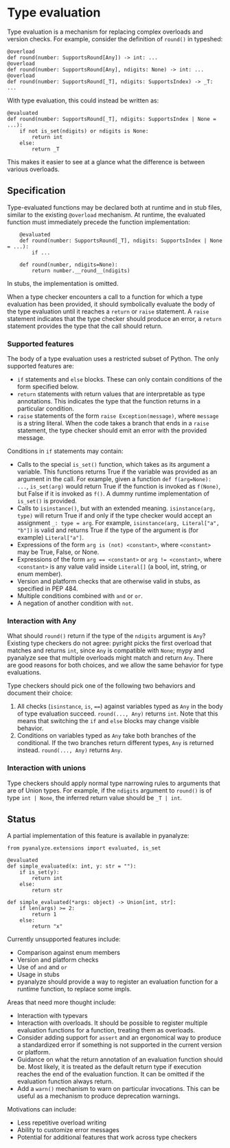 # Type evaluation

Type evaluation is a mechanism for replacing complex
overloads and version checks. For example, consider the
definition of `round()` in typeshed:

    @overload
    def round(number: SupportsRound[Any]) -> int: ...
    @overload
    def round(number: SupportsRound[Any], ndigits: None) -> int: ...
    @overload
    def round(number: SupportsRound[_T], ndigits: SupportsIndex) -> _T: ...

With type evaluation, this could instead be written as:

    @evaluated
    def round(number: SupportsRound[_T], ndigits: SupportsIndex | None = ...):
        if not is_set(ndigits) or ndigits is None:
            return int
        else:
            return _T

This makes it easier to see at a glance what the difference is between various overloads.

## Specification

Type-evaluated functions may be declared both at runtime and in stub files, similar to the existing `@overload` mechanism. At runtime, the evaluated function must immediately precede
the function implementation:

        @evaluated
        def round(number: SupportsRound[_T], ndigits: SupportsIndex | None = ...):
            if ...

        def round(number, ndigits=None):
            return number.__round__(ndigits)

In stubs, the implementation is omitted.

When a type checker encounters a call to a function for which a type evaluation has been provided, it should symbolically evaluate the body of the type evaluation until it reaches a `return` or `raise` statement. A `raise` statement indicates that the type checker should produce an error, a `return` statement provides the type that the call should return.

### Supported features

The body of a type evaluation uses a restricted subset of Python.
The only supported features are:

- `if` statements and `else` blocks. These can only contain conditions of the form specified below.
- `return` statements with return values that are interpretable as type annotations. This indicates the type that the function returns in a particular condition.
- `raise` statements of the form `raise Exception(message)`, where `message` is a string literal. When the code takes a branch that ends in a `raise` statement, the type checker should emit an error with the provided message.

Conditions in `if` statements may contain:
- Calls to the special `is_set()` function, which takes as its argument a variable. This functions returns True if the variable was provided as an argument in the call. For example, given a function `def f(arg=None): ...`, `is_set(arg)` would return True if the function is invoked as `f(None)`, but False if it is invoked as `f()`. A dummy runtime implementation of `is_set()` is provided.
- Calls to `isinstance()`, but with an extended meaning. `isinstance(arg, type)` will return True if and only if the type checker would accept an assignment `_: type = arg`. For example, `isinstance(arg, Literal["a", "b"])` is valid and returns True if the type of the argument is (for example) `Literal["a"]`.
- Expressions of the form `arg is (not) <constant>`, where `<constant>` may be True, False, or None.
- Expressions of the form `arg == <constant>` or `arg != <constant>`, where `<constant>` is any value valid inside `Literal[]` (a bool, int, string, or enum member).
- Version and platform checks that are otherwise valid in stubs, as specified in PEP 484.
- Multiple conditions combined with `and` or `or`.
- A negation of another condition with `not`.

### Interaction with Any

What should `round()` return if the type of the `ndigits`
argument is `Any`? Existing type checkers do not agree:
pyright picks the first overload that matches and returns
`int`, since `Any` is compatible with `None`; mypy and pyanalyze
see that multiple overloads might match and return `Any`. There
are good reasons for both choices<!-- insert link to Eric's explanation-->,
and we allow the same behavior for type evaluations.

Type checkers should pick one of the following two behaviors and 
document their choice:
1. All checks (`isinstance`, `is`, `==`) against variables typed 
   as `Any` in the body of type evaluation succeed. 
   `round(..., Any)` returns `int`. Note that
   this means that switching the `if` and `else` blocks may change
   visible behavior.
2. Conditions on variables typed as `Any` take both branches of the
   conditional. If the two branches return different types, `Any`
   is returned instead. `round(..., Any)` returns `Any`.

### Interaction with unions

Type checkers should apply normal type narrowing rules to arguments
that are of Union types. For example, if the `ndigits` argument to
`round()` is of type `int | None`, the inferred return value should
be `_T | int`.

## Status

A partial implementation of this feature is available
in pyanalyze:

    from pyanalyze.extensions import evaluated, is_set

    @evaluated
    def simple_evaluated(x: int, y: str = ""):
        if is_set(y):
            return int
        else:
            return str

    def simple_evaluated(*args: object) -> Union[int, str]:
        if len(args) >= 2:
            return 1
        else:
            return "x"

Currently unsupported features include:
- Comparison against enum members
- Version and platform checks
- Use of `and` and `or`
- Usage in stubs
- pyanalyze should provide a way to register
  an evaluation function for a runtime function,
  to replace some impls.

Areas that need more thought include:
- Interaction with typevars
- Interaction with overloads. It should be possible
  to register multiple evaluation functions for a
  function, treating them as overloads.
- Consider adding support for `assert` and an
  ergonomical way to produce a standardized error
  if something is not supported in the current
  version or platform.
- Guidance on what the return annotation of an
  evaluation function should be. Most likely,
  it is treated as the default return type if
  execution reaches the end of the evaluation
  function. It can be omitted if the evaluation
  function always return.
- Add a `warn()` mechanism to warn on particular
  invocations. This can be useful as a mechanism
  to produce deprecation warnings.

Motivations can include:
- Less repetitive overload writing
- Ability to customize error messages
- Potential for additional features that work
  across type checkers
